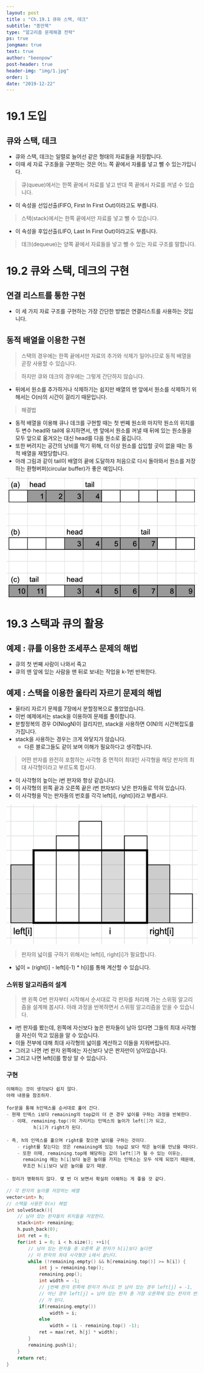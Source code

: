 ```yaml
---
layout: post
title : "Ch.19.1 큐와 스택, 데크"
subtitle: "종만북"
type: "알고리즘 문제해결 전략"
ps: true
jongman: true
text: true
author: "beenpow"
post-header: true
header-img: "img/1.jpg"
order: 1
date: "2019-12-22"
---
```


# 19.1 도입

## 큐와 스택, 데크

- 큐와 스택, 데크는 일렬로 늘어선 같은 형태의 자료들을 저장합니다.
- 이때 세 자료 구조들을 구분하는 것은 어느 쪽 끝에서 자룔를 넣고 뺄 수 있는가입니다.

> 큐(queue)에서는 한쪽 끝에서 자료를 넣고 반대 쪽 끝에서 자료를 꺼낼 수 있습니다.
- 이 속성을 선입선출(FIFO, First In First Out)이라고도 부릅니다.

> 스택(stack)에서는 한쪽 끝에서만 자료를 넣고 뺄 수 있습니다.
- 이 속성을 후입선출(LIFO, Last In First Out)이라고도 부릅니다.

> 데크(dequeue)는 양쪽 끝에서 자료들을 넣고 뺄 수 있는 자료 구조를 말합니다.


# 19.2 큐와 스택, 데크의 구현

## 연결 리스트를 통한 구현

- 이 세 가지 자료 구조를 구현하는 가장 간단한 방법은 연결리스트를 사용하는 것입니다.

## 동적 배열을 이용한 구현

> 스택의 경우에는 한쪽 끝에서만 자료의 추가와 삭제가 일어나므로 동적 배열을 곧장 사용할 수 있습니다.


> 하지만 큐와 데크의 경우에는 그렇게 간단하지 않습니다.
- 뒤에서 원소를 추가하거나 삭제하기는 쉽지만 배열의 맨 앞에서 원소를 삭제하기 위해서는 O(n)의 시간이
  걸리기 때문입니다.

> 해결법
- 동적 배열을 이용해 큐나 데크를 구현할 때는 첫 번째 원소와 마지막 원소의 위치를 두 변수 head와
  tail에 유지하면서, 맨 앞에서 원소를 꺼낼 때 뒤에 있는 원소들을 모두 앞으로 옮겨오는 대신 head를
  다음 원소로 옮깁니다.
- 또한 버려지는 공간의 낭비를 막기 위해, 더 이상 원소를 삽입할 곳이 없을 때는 동적 배열을
  재할당합니다.
- 아래 그림과 같이 tail이 배열의 끝에 도달하자 처음으로 다시 돌아와서 원소를 저장하는
  환형버퍼(circular buffer)가 좋은 예입니다.


![img1](/img/2019-12-22-Jongman-ch19-1-1.png)


# 19.3 스택과 큐의 활용

## 예제 : 큐를 이용한 조세푸스 문제의 해법

- 큐의 첫 번째 사람이 나와서 죽고
- 큐의 맨 앞에 있는 사람을 맨 뒤로 보내는 작업을 k-1번 반복한다.

## 예제 : 스택을 이용한 울타리 자르기 문제의 해법

- 울타리 자르기 문제를 7장에서 분할정복으로 풀었었습니다.
- 이번 예제에서는 stack을 이용하여 문제를 풀이합니다.
- 분할정복의 경우 O(NlogN)이 걸리지만, stack을 사용하면 O(N)의 시간복잡도를 가집니다.
- stack을 사용하는 경우는 크게 와닿지가 않습니다.
    - 다른 블로그들도 같이 보며 이해가 필요하다고 생각합니다.

> 어떤 판자를 완전히 포함하는 사각형 중 면적이 최대인 사각형을 해당 판자의 최대 사각형이라고
> 부르도록 합시다.
- 이 사각형의 높이는 i번 판자와 항상 같습니다.
- 이 사각형의 왼쪽 끝과 오른쪽 끝은 i번 판자보다 낮은 판자들로 막혀 있습니다.
- 이 사각형을 막는 판자들의 번호를 각각 left[i], right[i]라고 부릅시다.

![img2](/img/2019-12-22-Jongman-ch19-1-2.png)

> 판자의 넓이를 구하기 위해서는 left[i], right[i]가 필요합니다.
- 넓이 = (right[i] - left[i]-1) * h[i]를 통해 계산할 수 있습니다.


### 스위핑 알고리즘의 설계

> 맨 왼쪽 0번 판자부터 시작해서 순서대로 각 판자를 처리해 가는 스위핑 알고리즘을 설계해 봅시다.
> 아래 과정을 반복하면서 스위핑 알고리즘을 얻을 수 있습니다.
- i번 판자를 봤는데, 왼쪽에 자신보다 높은 판자들이 남아 있다면 그들의 최대 사각형을 자신이 막고
  있음을 알 수 있습니다.
- 이들 전부에 대해 최대 사각형의 넓이를 계산하고 이들을 지워버립니다.
- 그러고 나면 i번 판자 왼쪽에는 자신보다 낮은 판자만이 남아있습니다.
- 그리고 나면 left[i]를 항상 알 수 있습니다.


### 구현

```cpp
이해하는 것이 생각보다 쉽지 않다. 
아래 내용을 참조하자.

for문을 통해 h인덱스를 순서대로 훑어 간다.
- 현재 인덱스 i보다 remaining의 top값이 더 큰 경우 넓이를 구하는 과정을 반복한다.
  - 이때, remaining.top()이 가리키는 인덱스의 높이가 left[]가 되고,
          h[i]가 right가 된다.

- 즉, h의 인덱스를 훑으며 right를 찾으면 넓이를 구하는 것이다.
    - right를 찾는다는 것은 remaining에 있는 top값 보다 작은 높이를 만났을 때이다.
    - 또한 이때, remaining.top에 해당하는 값이 left[]가 될 수 있는 이유는,
      remaining 에는 h[i]보다 높은 높이를 가지는 인덱스는 모두 삭제 되었기 때문에,
      무조건 h[i]보다 낮은 높이를 갖기 때문.

- 정리가 명확하지 않다. 몇 번 더 보면서 확실히 이해하는 게 좋을 것 같다.
```


```cpp
// 각 판자의 높이를 저장하는 배열
vector<int> h;
// 스택을 사용한 O(n) 해법
int solveStack(){
    // 남아 있는 판자들의 위치들을 저장한다.
    stack<int> remaining;
    h.push_back(0);
    int ret = 0;
    for(int i = 0; i < h.size(); ++i){
        // 남아 있는 판자들 중 오른쪽 끝 판자가 h[i]보다 높다면
        // 이 판자의 최대 사각형은 i에서 끝난다.
        while (!remaining.empty() && h[remaining.top()] >= h[i]) {
            int j = remaining.top();
            remaining.pop();
            int width = -1;
            // j번째 판자 왼쪽에 판자가 하나도 안 남아 있는 경우 left[j] = -1,
            // 아닌 경우 left[j] = 남아 있는 판자 중 가장 오른쪽에 있는 판자의 번호
            // 가 된다.
            if(remaining.empty())
                width = i;
            else
                width = (i - remaining.top() -1);
            ret = max(ret, h[j] * width);
        }
        remaining.push(i);
    }
    return ret;
}
```
